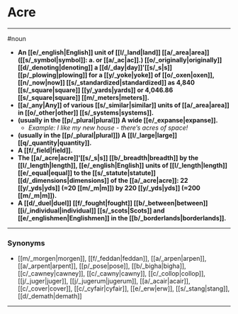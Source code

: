 # Acre
---
#noun
- **An [[e/_english|English]] unit of [[l/_land|land]] [[a/_area|area]] ([[s/_symbol|symbol]]: a. or [[a/_ac|ac]].) [[o/_originally|originally]] [[d/_denoting|denoting]] a [[d/_day|day]]'[[s/_s|s]] [[p/_plowing|plowing]] for a [[y/_yoke|yoke]] of [[o/_oxen|oxen]], [[n/_now|now]] [[s/_standardized|standardized]] as 4,840 [[s/_square|square]] [[y/_yards|yards]] or 4,046.86 [[s/_square|square]] [[m/_meters|meters]].**
- **[[a/_any|Any]] of various [[s/_similar|similar]] units of [[a/_area|area]] in [[o/_other|other]] [[s/_systems|systems]].**
- **(usually in the [[p/_plural|plural]]) A wide [[e/_expanse|expanse]].**
	- _Example: I like my new house - there’s acres of space!_
- **(usually in the [[p/_plural|plural]]) A [[l/_large|large]] [[q/_quantity|quantity]].**
- **A [[f/_field|field]].**
- **The [[a/_acre|acre]]'[[s/_s|s]] [[b/_breadth|breadth]] by the [[l/_length|length]], [[e/_english|English]] units of [[l/_length|length]] [[e/_equal|equal]] to the [[s/_statute|statute]] [[d/_dimensions|dimensions]] of the [[a/_acre|acre]]: 22 [[y/_yds|yds]] (≈20 [[m/_m|m]]) by 220 [[y/_yds|yds]] (≈200 [[m/_m|m]]).**
- **A [[d/_duel|duel]] [[f/_fought|fought]] [[b/_between|between]] [[i/_individual|individual]] [[s/_scots|Scots]] and [[e/_englishmen|Englishmen]] in the [[b/_borderlands|borderlands]].**
---
### Synonyms
- [[m/_morgen|morgen]], [[f/_feddan|feddan]], [[a/_arpen|arpen]], [[a/_arpent|arpent]], [[p/_pose|pose]], [[b/_bigha|bigha]], [[c/_cawney|cawney]], [[c/_cawny|cawny]], [[c/_collop|collop]], [[j/_juger|juger]], [[j/_jugerum|jugerum]], [[a/_acair|acair]], [[c/_cover|cover]], [[c/_cyfair|cyfair]], [[e/_erw|erw]], [[s/_stang|stang]], [[d/_demath|demath]]
---
